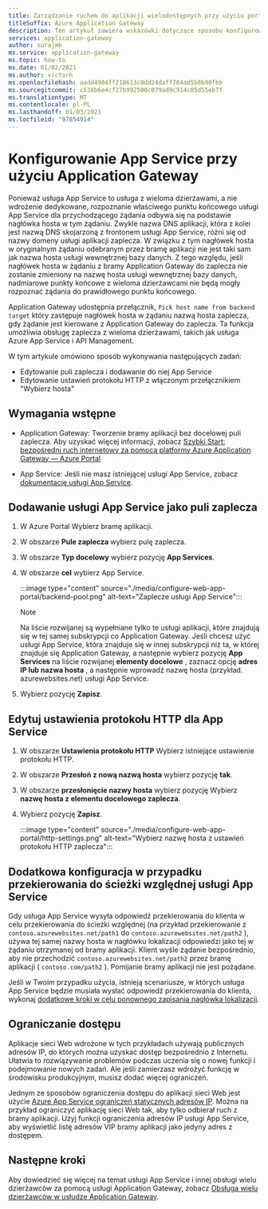 ```yaml
---
title: Zarządzanie ruchem do aplikacji wielodostępnych przy użyciu portalu
titleSuffix: Azure Application Gateway
description: Ten artykuł zawiera wskazówki dotyczące sposobu konfigurowania aplikacji sieci Web usługi Azure App Service jako członków w puli zaplecza na istniejącej lub nowej bramie aplikacji.
services: application-gateway
author: surajmb
ms.service: application-gateway
ms.topic: how-to
ms.date: 01/02/2021
ms.author: victorh
ms.openlocfilehash: aadd4904ff218613c0dd24daff784ad5b8b90fbb
ms.sourcegitcommit: c538b6e4cf27b992500c079ad9c914c05d55eb7f
ms.translationtype: MT
ms.contentlocale: pl-PL
ms.lasthandoff: 01/03/2021
ms.locfileid: "97854914"
---
```

# <a name="configure-app-service-with-application-gateway"></a>Konfigurowanie App Service przy użyciu Application Gateway

Ponieważ usługa App Service to usługa z wieloma dzierżawami, a nie wdrożenie dedykowane, rozpoznanie właściwego punktu końcowego usługi App Service dla przychodzącego żądania odbywa się na podstawie nagłówka hosta w tym żądaniu. Zwykle nazwa DNS aplikacji, która z kolei jest nazwą DNS skojarzoną z frontonem usługi App Service, różni się od nazwy domeny usługi aplikacji zaplecza. W związku z tym nagłówek hosta w oryginalnym żądaniu odebranym przez bramę aplikacji nie jest taki sam jak nazwa hosta usługi wewnętrznej bazy danych. Z tego względu, jeśli nagłówek hosta w żądaniu z bramy Application Gateway do zaplecza nie zostanie zmieniony na nazwę hosta usługi wewnętrznej bazy danych, nadmiarowe punkty końcowe z wieloma dzierżawcami nie będą mogły rozpoznać żądania do prawidłowego punktu końcowego.

Application Gateway udostępnia przełącznik, `Pick host name from backend target` który zastępuje nagłówek hosta w żądaniu nazwą hosta zaplecza, gdy żądanie jest kierowane z Application Gateway do zaplecza. Ta funkcja umożliwia obsługę zaplecza z wieloma dzierżawami, takich jak usługa Azure App Service i API Management. 

W tym artykule omówiono sposób wykonywania następujących zadań:

- Edytowanie puli zaplecza i dodawanie do niej App Service
- Edytowanie ustawień protokołu HTTP z włączonym przełącznikiem "Wybierz hosta"

## <a name="prerequisites"></a>Wymagania wstępne

- Application Gateway: Tworzenie bramy aplikacji bez docelowej puli zaplecza. Aby uzyskać więcej informacji, zobacz [Szybki Start: bezpośredni ruch internetowy za pomocą platformy Azure Application Gateway — Azure Portal](quick-create-portal.md)

- App Service: Jeśli nie masz istniejącej usługi App Service, zobacz [dokumentację usługi App Service](../app-service/index.yml).

## <a name="add-app-service-as-backend-pool"></a>Dodawanie usługi App Service jako puli zaplecza

1. W Azure Portal Wybierz bramę aplikacji.

2. W obszarze **Pule zaplecza** wybierz pulę zaplecza.

4. W obszarze **Typ docelowy** wybierz pozycję **App Services**.

5. W obszarze **cel** wybierz App Service.

   :::image type="content" source="./media/configure-web-app-portal/backend-pool.png" alt-text="Zaplecze usługi App Service":::
   
   > [!NOTE]
   > Na liście rozwijanej są wypełniane tylko te usługi aplikacji, które znajdują się w tej samej subskrypcji co Application Gateway. Jeśli chcesz użyć usługi App Service, która znajduje się w innej subskrypcji niż ta, w której znajduje się Application Gateway, a następnie wybierz pozycję **App Services** na liście rozwijanej **elementy docelowe** , zaznacz opcję **adres IP lub nazwa hosta** , a następnie wprowadź nazwę hosta (przykład. azurewebsites.net) usługi App Service.
1. Wybierz pozycję **Zapisz**.

## <a name="edit-http-settings-for-app-service"></a>Edytuj ustawienia protokołu HTTP dla App Service

1. W obszarze **Ustawienia protokołu HTTP** Wybierz istniejące ustawienie protokołu HTTP.

2. W obszarze **Przesłoń z nową nazwą hosta** wybierz pozycję **tak**.
3. W obszarze **przesłonięcie nazwy hosta** wybierz pozycję Wybierz **nazwę hosta z elementu docelowego zaplecza**.
4. Wybierz pozycję **Zapisz**.

   :::image type="content" source="./media/configure-web-app-portal/http-settings.png" alt-text="Wybierz nazwę hosta z ustawień protokołu HTTP zaplecza":::

## <a name="additional-configuration-in-case-of-redirection-to-app-services-relative-path"></a>Dodatkowa konfiguracja w przypadku przekierowania do ścieżki względnej usługi App Service

Gdy usługa App Service wysyła odpowiedź przekierowania do klienta w celu przekierowania do ścieżki względnej (na przykład przekierowanie z `contoso.azurewebsites.net/path1` do `contoso.azurewebsites.net/path2` ), używa tej samej nazwy hosta w nagłówku lokalizacji odpowiedzi jako tej w żądaniu otrzymanej od bramy aplikacji. Klient wyśle żądanie bezpośrednio, aby nie przechodzić `contoso.azurewebsites.net/path2` przez bramę aplikacji ( `contoso.com/path2` ). Pomijanie bramy aplikacji nie jest pożądane.

Jeśli w Twoim przypadku użycia, istnieją scenariusze, w których usługa App Service będzie musiała wysłać odpowiedź przekierowania do klienta, wykonaj [dodatkowe kroki w celu ponownego zapisania nagłówka lokalizacji](./troubleshoot-app-service-redirection-app-service-url.md#sample-configuration).

## <a name="restrict-access"></a>Ograniczanie dostępu

Aplikacje sieci Web wdrożone w tych przykładach używają publicznych adresów IP, do których można uzyskać dostęp bezpośrednio z Internetu. Ułatwia to rozwiązywanie problemów podczas uczenia się o nowej funkcji i podejmowanie nowych zadań. Ale jeśli zamierzasz wdrożyć funkcję w środowisku produkcyjnym, musisz dodać więcej ograniczeń.

Jednym ze sposobów ograniczenia dostępu do aplikacji sieci Web jest użycie [Azure App Service ograniczeń statycznych adresów IP](../app-service/app-service-ip-restrictions.md). Można na przykład ograniczyć aplikację sieci Web tak, aby tylko odbierał ruch z bramy aplikacji. Użyj funkcji ograniczenia adresów IP usługi App Service, aby wyświetlić listę adresów VIP bramy aplikacji jako jedyny adres z dostępem.

## <a name="next-steps"></a>Następne kroki

Aby dowiedzieć się więcej na temat usługi App Service i innej obsługi wielu dzierżawców za pomocą usługi Application Gateway, zobacz [Obsługa wielu dzierżawców w usłudze Application Gateway](./application-gateway-web-app-overview.md).
